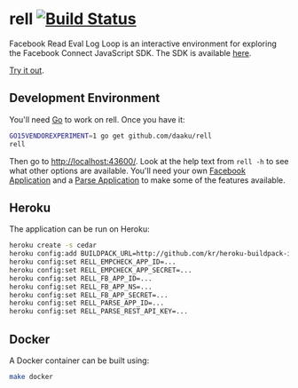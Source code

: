 rell [![Build Status](https://secure.travis-ci.org/daaku/rell.svg)](https://travis-ci.org/daaku/rell)
====

Facebook Read Eval Log Loop is an interactive environment for exploring the
Facebook Connect JavaScript SDK. The SDK is available
[here](https://developers.facebook.com/docs/reference/javascript/).

[Try it out](https://www.fbrell.com/examples/).

Development Environment
-----------------------

You'll need [Go](https://golang.org/) to work on rell. Once you have it:

```sh
GO15VENDOREXPERIMENT=1 go get github.com/daaku/rell
rell
```

Then go to [http://localhost:43600/](http://localhost:43600/). Look at the help
text from `rell -h` to see what other options are available. You'll need your
own [Facebook Application](https://developers.facebook.com/) and
a [Parse Application](https://parse.com/) to make some of the features
available.

Heroku
------

The application can be run on Heroku:

```sh
heroku create -s cedar
heroku config:add BUILDPACK_URL=http://github.com/kr/heroku-buildpack-inline.git
heroku config:set RELL_EMPCHECK_APP_ID=...
heroku config:set RELL_EMPCHECK_APP_SECRET=...
heroku config:set RELL_FB_APP_ID=...
heroku config:set RELL_FB_APP_NS=...
heroku config:set RELL_FB_APP_SECRET=...
heroku config:set RELL_PARSE_APP_ID=...
heroku config:set RELL_PARSE_REST_API_KEY=...
```

Docker
------

A Docker container can be built using:

```sh
make docker
```
